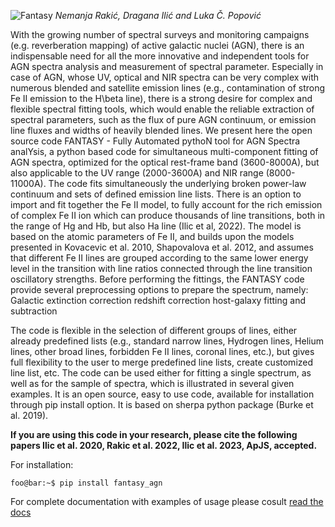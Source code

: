 
![Fantasy](docs/Fantasy.jpg)
*Nemanja Rakić, Dragana Ilić and Luka Č. Popović*

With the growing number of spectral surveys and monitoring campaigns (e.g. reverberation mapping) of active galactic nuclei (AGN), there is an indispensable need for all the more innovative and independent tools for AGN spectra analysis and measurement of spectral parameter.  Especially in case of AGN, whose UV, optical and NIR spectra can be very complex with numerous blended and satellite emission lines (e.g., contamination of strong Fe II emission to the H\beta line), there is a strong desire for complex and flexible spectral fitting tools, which would enable the reliable extraction of spectral parameters, such as the flux of pure AGN continuum, or emission line fluxes and widths of heavily blended lines.
We present here the open source code FANTASY - Fully Automated pythoN tool for AGN Spectra analYsis, a python based code for simultaneous multi-component fitting of AGN spectra, optimized for the optical rest-frame band (3600-8000A), but also applicable to the UV range (2000-3600A) and NIR range (8000-11000A).
The code fits simultaneously the underlying broken power-law continuum and sets of defined emission line lists. There is an option to import and fit together the Fe II model, to fully account for the rich emission of complex Fe II ion which can produce thousands of line transitions, both in the range of Hg and Hb, but also Ha line (Ilic et al, 2022). The model is based on the atomic parameters of Fe II, and builds upon the models presented in Kovacevic et al. 2010, Shapovalova et al. 2012, and assumes that different Fe II lines are grouped according to the same lower energy level in the transition with line ratios connected through the line transition oscillatory strengths.
Before performing the fittings, the FANTASY code provide several preprocessing options to prepare the spectrum, namely:
Galactic extinction correction
redshift correction
host-galaxy fitting and subtraction


The code is flexible in the selection of different groups of lines, either already predefined lists (e.g., standard narrow lines, Hydrogen lines, Helium lines, other broad lines, forbidden Fe II lines, coronal lines, etc.), but gives full flexibility to the user to merge predefined line lists, create customized line list, etc. The code can be used either for fitting a single spectrum, as well as for the sample of spectra, which is illustrated in several given examples.
It is an open source, easy to use code, available for installation through pip install option. It is based on sherpa python package (Burke et al. 2019).


**If you are using this code in your research, please cite the following papers Ilic et al. 2020, Rakic et al. 2022, Ilic et al. 2023, ApJS, accepted.**


For installation:
```console
foo@bar:~$ pip install fantasy_agn
```
For complete documentation with examples of usage please cosult [read the docs](https://fantasy-agn.readthedocs.io/en/latest/)

